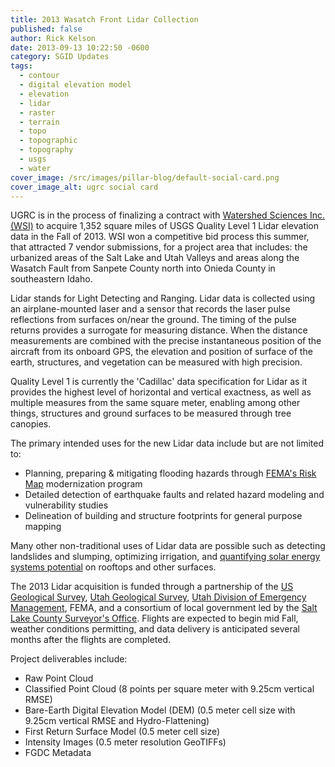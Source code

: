 ```yaml
---
title: 2013 Wasatch Front Lidar Collection
published: false
author: Rick Kelson
date: 2013-09-13 10:22:50 -0600
category: SGID Updates
tags:
  - contour
  - digital elevation model
  - elevation
  - lidar
  - raster
  - terrain
  - topo
  - topographic
  - topography
  - usgs
  - water
cover_image: /src/images/pillar-blog/default-social-card.png
cover_image_alt: ugrc social card
---
```


UGRC is in the process of finalizing a contract with [Watershed Sciences Inc. (WSI)](https://quantumspatial.com/ 'WSI') to acquire 1,352 square miles of USGS Quality Level 1 Lidar elevation data in the Fall of 2013. WSI won a competitive bid process this summer, that attracted 7 vendor submissions, for a project area that includes: the urbanized areas of the Salt Lake and Utah Valleys and areas along the Wasatch Fault from Sanpete County north into Onieda County in southeastern Idaho.

Lidar stands for Light Detecting and Ranging. Lidar data is collected using an airplane-mounted laser and a sensor that records the laser pulse reflections from surfaces on/near the ground. The timing of the pulse returns provides a surrogate for measuring distance. When the distance measurements are combined with the precise instantaneous position of the aircraft from its onboard GPS, the elevation and position of surface of the earth, structures, and vegetation can be measured with high precision.

Quality Level 1 is currently the 'Cadillac' data specification for Lidar as it provides the highest level of horizontal and vertical exactness, as well as multiple measures from the same square meter, enabling among other things, structures and ground surfaces to be measured through tree canopies.

The primary intended uses for the new Lidar data include but are not limited to:

- Planning, preparing & mitigating flooding hazards through [FEMA's Risk Map](https://www.fema.gov/risk-mapping-assessment-and-planning-risk-map) modernization program
- Detailed detection of earthquake faults and related hazard modeling and vulnerability studies
- Delineation of building and structure footprints for general purpose mapping

Many other non-traditional uses of Lidar data are possible such as detecting landslides and slumping, optimizing irrigation, and [quantifying solar energy systems potential](https://www.slideshare.net/bgranberg/salt-lake-solar-ignite) on rooftops and other surfaces.

The 2013 Lidar acquisition is funded through a partnership of the [US Geological Survey](https://earthquake.usgs.gov/), [Utah Geological Survey](https://geology.utah.gov/), [Utah Division of Emergency Management](https://dem.utah.gov/), FEMA, and a consortium of local government led by the [Salt Lake County Surveyor's Office](https://slco.org/surveyor/). Flights are expected to begin mid Fall, weather conditions permitting, and data delivery is anticipated several months after the flights are completed.

Project deliverables include:

- Raw Point Cloud
- Classified Point Cloud (8 points per square meter with 9.25cm vertical RMSE)
- Bare-Earth Digital Elevation Model (DEM) (0.5 meter cell size with 9.25cm vertical RMSE and Hydro-Flattening)
- First Return Surface Model (0.5 meter cell size)
- Intensity Images (0.5 meter resolution GeoTIFFs)
- FGDC Metadata

